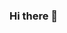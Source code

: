 ### Hi there 👋

<!--
**MadhubanKhatri/MadhubanKhatri** is a ✨ _special_ ✨ repository because its `README.md` (this file) appears on your GitHub profile.

Here are some ideas to get you started:

- 🔭 I’m currently working on ...YouTube
- 🌱 I’m currently learning ...Django
- 👯 I’m looking to collaborate on ...GitHub
- 🤔 I’m looking for help with ...
- 💬 Ask me about ...Anything
- 📫 How to reach me: ...[Youtube channel](http:/MADHUBAN KHATRI)
- 😄 Pronouns: ...Mady
- ⚡ Fun fact: ...I m Self-Taught Programmer
-->
